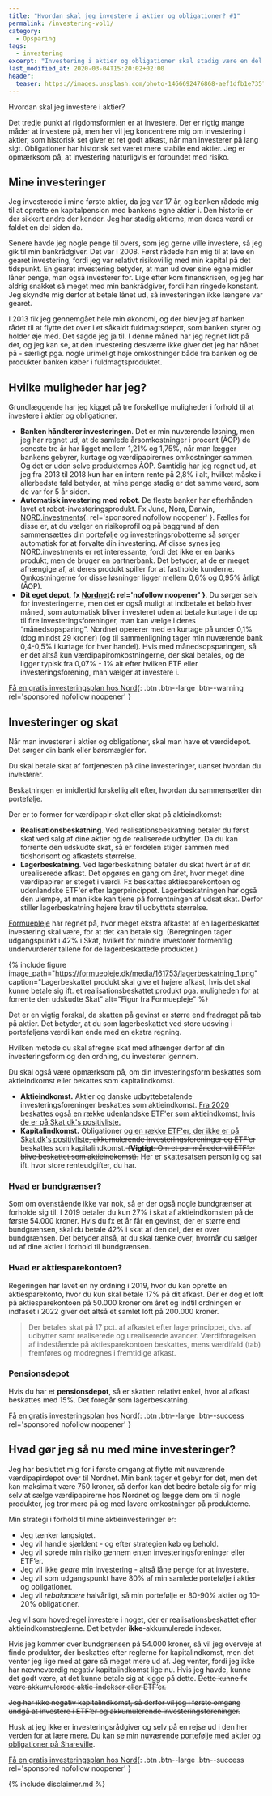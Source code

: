 ```yaml
---
title: "Hvordan skal jeg investere i aktier og obligationer? #1"
permalink: /investering-vol1/
category:
  - Opsparing
tags:
  - investering
excerpt: "Investering i aktier og obligationer skal stadig være en del af min portefølje, men hvordan skal den være?"
last_modified_at: 2020-03-04T15:20:02+02:00
header:
  teaser: https://images.unsplash.com/photo-1466692476868-aef1dfb1e735?ixlib=rb-1.2.1&ixid=eyJhcHBfaWQiOjEyMDd9&auto=format&fit=crop&w=400&q=80
---
```


Hvordan skal jeg investere i aktier?

Det tredje punkt af rigdomsformlen er at investere. Der er rigtig mange måder at investere på, men her vil jeg koncentrere mig om investering i aktier, som historisk set giver et ret godt afkast, når man investerer på lang sigt. Obligationer har historisk set været mere stabile end aktier. Jeg er opmærksom på, at investering naturligvis er forbundet med risiko.

## Mine investeringer

Jeg investerede i mine første aktier, da jeg var 17 år, og banken rådede mig til at oprette en kapitalpension med bankens egne aktier i. Den historie er der sikkert andre der kender. Jeg har stadig aktierne, men deres værdi er faldet en del siden da.

Senere havde jeg nogle penge til overs, som jeg gerne ville investere, så jeg gik til min bankrådgiver. Det var i 2008. Først rådede han mig til at lave en gearet investering, fordi jeg var relativt risikovillig med min kapital på det tidspunkt. En gearet investering betyder, at man ud over sine egne midler låner penge, man også investerer for. Lige efter kom finanskrisen, og jeg har aldrig snakket så meget med min bankrådgiver, fordi han ringede konstant. Jeg skyndte mig derfor at betale lånet ud, så investeringen ikke længere var gearet.

I 2013 fik jeg gennemgået hele min økonomi, og der blev jeg af banken rådet til at flytte det over i et såkaldt fuldmagtsdepot, som banken styrer og holder øje med. Det sagde jeg ja til. I denne måned har jeg regnet lidt på det, og jeg kan se, at den investering desværre ikke giver det jeg har håbet på - særligt pga. nogle urimeligt høje omkostninger både fra banken og de produkter banken køber i fuldmagtsproduktet.

## Hvilke muligheder har jeg?

Grundlæggende har jeg kigget på tre forskellige muligheder i forhold til at investere i aktier og obligationer.

- **Banken håndterer investeringen**. Det er min nuværende løsning, men jeg har regnet ud, at de samlede årsomkostninger i procent (ÅOP) de seneste tre år har ligget mellem 1,21% og 1,75%, når man lægger bankens gebyrer, kurtage og værdipapirernes omkostninger sammen. Og det er uden selve produkternes ÅOP. Samtidig har jeg regnet ud, at jeg fra 2013 til 2018 kun har en intern rente på 2,8% i alt, hvilket måske i allerbedste fald betyder, at mine penge stadig er det samme værd, som de var for 5 år siden.
- **Automatisk investering med robot**. De fleste banker har efterhånden lavet et robot-investeringsprodukt. Fx June, Nora, Darwin, [NORD.investments](/go/nord/){: rel='sponsored nofollow noopener' }. Fælles for disse er, at du vælger en risikoprofil og på baggrund af den sammensættes din portefølje og investeringsrobotterne så sørger automatisk for at forvalte din investering. Af disse synes jeg NORD.investments er ret interessante, fordi det ikke er en banks produkt, men de bruger en partnerbank. Det betyder, at de er meget afhængige af, at deres produkt spiller for at fastholde kunderne. Omkostningerne for disse løsninger ligger mellem 0,6% og 0,95% årligt (ÅOP).
- **Dit eget depot, fx [Nordnet](/go/nordnet/){: rel='nofollow noopener' }**. Du sørger selv for investeringerne, men det er også muligt at indbetale et beløb hver måned, som automatisk bliver investeret uden at betale kurtage i de op til fire investeringsforeninger, man kan vælge i deres “månedsopsparing”. Nordnet opererer med en kurtage på under 0,1% (dog mindst 29 kroner) (og til sammenligning tager min nuværende bank 0,4-0,5% i kurtage for hver handel). Hvis med månedsopsparingen, så er det altså kun værdipapiromkostningerne, der skal betales, og de ligger typisk fra 0,07% - 1% alt efter hvilken ETF eller investeringsforening, man vælger at investere i.

[Få en gratis investeringsplan hos Nord](/go/nord/){: .btn .btn--large .btn--warning rel='sponsored nofollow noopener' }

## Investeringer og skat

Når man investerer i aktier og obligationer, skal man have et værdidepot. Det sørger din bank eller børsmægler for.

Du skal betale skat af fortjenesten på dine investeringer, uanset hvordan du investerer.

Beskatningen er imidlertid forskellig alt efter, hvordan du sammensætter din portefølje.

Der er to former for værdipapir-skat eller skat på aktieindkomst:

- **Realisationsbeskatning**. Ved realisationsbeskatning betaler du først skat ved salg af dine aktier og de realiserede udbytter. Da du kan forrente den udskudte skat, så er fordelen stiger sammen med tidshorisont og afkastets størrelse.
- **Lagerbeskatning**. Ved lagerbeskatning betaler du skat hvert år af dit urealiserede afkast. Det opgøres en gang om året, hvor meget dine værdipapirer er steget i værdi. Fx beskattes aktiesparekontoen og udenlandske ETF'er efter lagerprincippet. Lagerbeskatningen har også den ulempe, at man ikke kan tjene på forrentningen af udsat skat. Derfor stiller lagerbeskatning højere krav til udbyttets størrelse.

[Formuepleje](https://formuepleje.dk/videnscenter/nyheder/2013/lagerbeskatningen-derfor-er-den-ikke-saa-ringe-endda/) har regnet på, hvor meget ekstra afkastet af en lagerbeskattet investering skal være, for at det kan betale sig. (Beregningen tager udgangspunkt i 42% i Skat, hvilket for mindre investorer formentlig undervurderer tallene for de lagerbeskattede produkter.)

{% include figure image_path="https://formuepleje.dk/media/161753/lagerbeskatning_1.png" caption="Lagerbeskattet produkt skal give et højere afkast, hvis det skal kunne betale sig ift. et realisationsbeskattet produkt pga. muligheden for at forrente den udskudte Skat" alt="Figur fra Formuepleje" %}

Det er en vigtig forskal, da skatten på gevinst er større end fradraget på tab på aktier. Det betyder, at du som lagerbeskattet ved store udsving i porteføljens værdi kan ende med en ekstra regning.

Hvilken metode du skal afregne skat med afhænger derfor af din investeringsform og den ordning, du investerer igennem.

Du skal også være opmærksom på, om din investeringsform beskattes som aktieindkomst eller bekattes som kapitalindkomst.

- **Aktieindkomst.** Aktier og danske udbyttebetalende investeringsforeninger beskattes som aktieindkomst. <ins>Fra 2020 beskattes også en række udenlandske ETF'er som aktieindkomst, hvis de er på Skat.dk's positivliste.</ins>
- **Kapitalindkomst.** Obligationer <ins>og en række ETF'er, der ikke er på Skat.dk's positivliste</ins><del>, akkumulerende investeringsforeninger og ETF’er</del> beskattes som kapitalindkomst.<del> (**Vigtigt**: Om et par måneder vil ETF’er blive beskattet som aktieindkomst).</del> Her er skattesatsen personlig og sat ift. hvor store renteudgifter, du har.

### Hvad er bundgrænser?

Som om ovenstående ikke var nok, så er der også nogle bundgrænser at forholde sig til. I 2019 betaler du kun 27% i skat af aktieindkomsten på de første 54.000 kroner. Hvis du fx et år får en gevinst, der er større end bundgrænsen, skal du betale 42% i skat af den del, der er over bundgrænsen. Det betyder altså, at du skal tænke over, hvornår du sælger ud af dine aktier i forhold til bundgrænsen.

### Hvad er aktiesparekontoen?

Regeringen har lavet en ny ordning i 2019, hvor du kan oprette en aktiesparekonto, hvor du kun skal betale 17% på dit afkast. Der er dog et loft på aktiesparekontoen på 50.000 kroner om året og indtil ordningen er indfaset i 2022 giver det altså et samlet loft på 200.000 kroner.

> Der betales skat på 17 pct. af afkastet efter lagerprincippet, dvs. af udbytter samt realiserede og urealiserede avancer. Værdiforøgelsen af indestående på aktiesparekontoen beskattes, mens værdifald (tab) fremføres og modregnes i fremtidige afkast.

### Pensionsdepot

Hvis du har et **pensionsdepot**, så er skatten relativt enkel, hvor al afkast beskattes med 15%. Det foregår som lagerbeskatning.

[Få en gratis investeringsplan hos Nord](/go/nord/){: .btn .btn--large .btn--success rel='sponsored nofollow noopener' }

## Hvad gør jeg så nu med mine investeringer?

Jeg har besluttet mig for i første omgang at flytte mit nuværende værdipapirdepot over til Nordnet. Min bank tager et gebyr for det, men det kan maksimalt være 750 kroner, så derfor kan det bedre betale sig for mig selv at sælge værdipapirerne hos Nordnet og lægge dem om til nogle produkter, jeg tror mere på og med lavere omkostninger på produkterne.

Min strategi i forhold til mine aktieinvesteringer er:

- Jeg tænker langsigtet.
- Jeg vil handle sjældent - og efter strategien køb og behold.
- Jeg vil sprede min risiko gennem enten investeringsforeninger eller ETF’er.
- Jeg vil ikke _geare_ min investering - altså låne penge for at investere.
- Jeg vil som udgangspunkt have 80% af min samlede portefølje i aktier og obligationer.
- Jeg vil _rebalancere_ halvårligt, så min portefølje er 80-90% aktier og 10-20% obligationer.

Jeg vil som hovedregel investere i noget, der er realisationsbeskattet efter aktieindkomstreglerne. Det betyder **ikke**-akkumulerede indexer.

Hvis jeg kommer over bundgrænsen på 54.000 kroner, så vil jeg overveje at finde produkter, der beskattes efter reglerne for kapitalindkomst, men det venter jeg lige med at gøre så meget mere ud af. Jeg venter, fordi jeg ikke har nævneværdig negativ kapitalindkomst lige nu. Hvis jeg havde, kunne det godt være, at det kunne betale sig at kigge på dette. <del>Dette kunne fx være akkumulerede aktie-indekser eller ETF’er.</del>

<del>Jeg har ikke negativ kapitalindkomst, så derfor vil jeg i første omgang undgå at investere i ETF’er og akkumulerende investeringsforeninger.</del>

Husk at jeg ikke er investeringsrådgiver og selv på en rejse ud i den her verden for at lære mere. Du kan se min [nuværende portefølje med aktier og obligationer på Shareville](https://shareville.dk/profiles/lsolesen/portfolios/343009).

[Få en gratis investeringsplan hos Nord](/go/nord/){: .btn .btn--large .btn--success rel='sponsored nofollow noopener' }

{% include disclaimer.md %}
